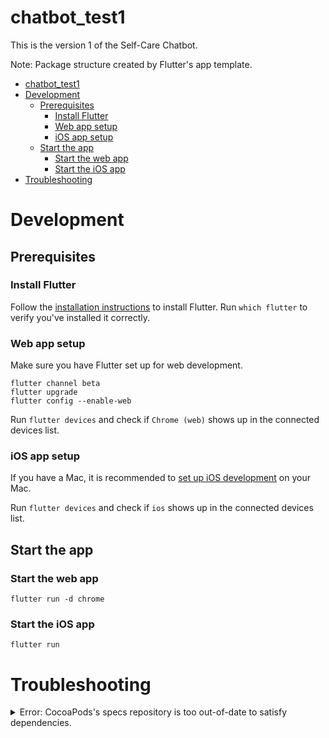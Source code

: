 # chatbot_test1

This is the version 1 of the Self-Care Chatbot.

Note: Package structure created by Flutter's app template.

- [chatbot_test1](#chatbot_test1)
- [Development](#development)
  - [Prerequisites](#prerequisites)
    - [Install Flutter](#install-flutter)
    - [Web app setup](#web-app-setup)
    - [iOS app setup](#ios-app-setup)
  - [Start the app](#start-the-app)
    - [Start the web app](#start-the-web-app)
    - [Start the iOS app](#start-the-ios-app)
- [Troubleshooting](#troubleshooting)

# Development

## Prerequisites

### Install Flutter

Follow the [installation instructions](https://flutter.dev/docs/get-started/install) to install Flutter. Run `which flutter` to verify you've installed it correctly.

### Web app setup

Make sure you have Flutter set up for web development.

```
flutter channel beta
flutter upgrade
flutter config --enable-web
```

Run `flutter devices` and check if `Chrome (web)` shows up in the connected devices list.

### iOS app setup

If you have a Mac, it is recommended to [set up iOS development](https://flutter.dev/docs/get-started/install/macos#ios-setup) on your Mac.

Run `flutter devices` and check if `ios` shows up in the connected devices list.

## Start the app

### Start the web app

```
flutter run -d chrome
```

### Start the iOS app

```
flutter run
```

# Troubleshooting

<details>
<summary>
Error: CocoaPods's specs repository is too out-of-date to satisfy dependencies.
</summary>

Follow the instructions [here](https://stackoverflow.com/a/64474526).
</details>
